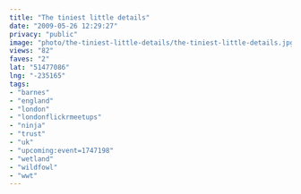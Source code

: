 ```yaml
---
title: "The tiniest little details"
date: "2009-05-26 12:29:27"
privacy: "public"
image: "photo/the-tiniest-little-details/the-tiniest-little-details.jpg"
views: "82"
faves: "2"
lat: "51477086"
lng: "-235165"
tags:
- "barnes"
- "england"
- "london"
- "londonflickrmeetups"
- "ninja"
- "trust"
- "uk"
- "upcoming:event=1747198"
- "wetland"
- "wildfowl"
- "wwt"
---
```

<a href="/photos/2009/05/26/the-tiniest-little-details"></a>
